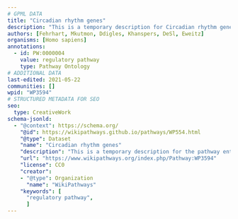 ```yaml
---
# GPML DATA
title: "Circadian rhythm genes"
description: "This is a temporary description for Circadian rhythm genes"
authors: [Fehrhart, Mkutmon, Ddigles, Khanspers, DeSl, Eweitz]
organisms: [Homo sapiens]
annotations:
  - id: PW:0000004
    value: regulatory pathway
    type: Pathway Ontology
# ADDITIONAL DATA
last-edited: 2021-05-22
communities: []
wpid: "WP3594"
# STRUCTURED METADATA FOR SEO
seo:
  type: CreativeWork
schema-jsonld:
  - "@context": https://schema.org/
    "@id": https://wikipathways.github.io/pathways/WP554.html
    "@type": Dataset
    "name": "Circadian rhythm genes"
    "description": "This is a temporary description for the pathway entitled: Circadian rhythm genes"
    "url": "https://www.wikipathways.org/index.php/Pathway:WP3594"
    "license": CC0
    "creator":
    - "@type": Organization
      "name": "WikiPathways"
    "keywords": [
      "regulatory pathway",
      ]
---
```

